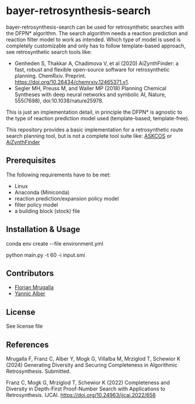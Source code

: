 # bayer-retrosynthesis-search
bayer-retrosynthesis-search can be used for retrosynthetic searches with the DFPN* algorithm. The search algorithm needs a reaction prediction and reaction filter model to work as intended. Which type of model is used is completely customizable and only has to follow template-based approach, see retrosynthetic search tools like:
- Genheden S, Thakkar A, Chadimova V, et al (2020) AiZynthFinder: a fast, robust and flexible open-source software for retrosynthetic planning. ChemRxiv. Preprint. https://doi.org/10.26434/chemrxiv.12465371.v1.
- Segler MH, Preuss M, and Waller MP (2018) Planning Chemical Syntheses with deep neural networks and symbolic AI, Nature, 555(7698), doi:10.1038/nature25978.

This is just an implementation detail, in principle the DFPN* is agnostic to the type of reaction prediction model used (template-based, template-free).

This repository provides a basic implementation for a retrosynthetic route search planning tool, but is not a complete tool suite like:
[ASKCOS](https://gitlab.com/mlpds_mit/askcosv2) or [AiZynthFinder](https://github.com/MolecularAI/aizynthfinder)

## Prerequisites
The following requirements have to be met:

- Linux
- Anaconda (Miniconda)
- reaction prediction/expansion policy model
- filter policy model
- a building block (stock) file

## Installation & Usage

conda env create --file environment.yml

python main.py -t 60 -i input.smi

## Contributors
- [Florian Mrugalla](https://github.com/FloMru) 
- [Yannic Alber](https://github.com/YannicAlber)

## License
See license file

## References
Mrugalla F, Franz C, Alber Y, Mogk G, Villalba M, Mrziglod T, Schewior K (2024) Generating Diversity and Securing Completeness in Algorithmic Retrosynthesis. Submitted.

Franz C, Mogk G, Mrziglod T, Schewior K (2022) Completeness and Diversity in Depth-First Proof-Number Search with Applications to Retrosynthesis. IJCAI. https://doi.org/10.24963/ijcai.2022/658
